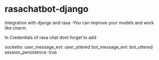 # rasachatbot-django
Integration with django and rasa -You can improve your models and work like charm.


In Credentials of rasa chat dont forget to add


socketio:
  user_message_evt: user_uttered
  bot_message_evt: bot_uttered
  session_persistence: true
